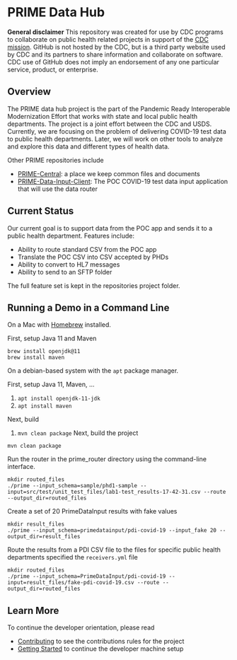 # PRIME Data Hub

**General disclaimer** This repository was created for use by CDC programs to collaborate on public health related projects in support of the [CDC mission](https://www.cdc.gov/about/organization/mission.htm).  GitHub is not hosted by the CDC, but is a third party website used by CDC and its partners to share information and collaborate on software. CDC use of GitHub does not imply an endorsement of any one particular service, product, or enterprise. 

## Overview

The PRIME data hub project is the part of the Pandemic Ready Interoperable Modernization Effort that works with state and local public health departments. 
The project is a joint effort between the CDC and USDS. 
Currently, we are focusing on the problem of delivering COVID-19 test data to public health departments. 
Later, we will work on other tools to analyze and explore this data and different types of health data.  

Other PRIME repositories include
- [PRIME-Central](https://github.com/CDCgov/prime-central): a place we keep common files and documents
- [PRIME-Data-Input-Client](https://github.com/CDCgov/prime-data-input-client): The POC COVID-19 test data input application that will use the data router

## Current Status

Our current goal is to support data from the POC app and sends it to a public health department. 
Features include:

- Ability to route standard CSV from the POC app
- Translate the POC CSV into CSV accepted by PHDs
- Ability to convert to HL7 messages
- Ability to send to an SFTP folder

The full feature set is kept in the repositories project folder. 

## Running a Demo in a Command Line

On a Mac with [Homebrew](https://brew.sh/) installed. 

First, setup Java 11 and Maven
```
brew install openjdk@11
brew install maven
```

On a debian-based system with the `apt` package manager.

First, setup Java 11, Maven, ...
1. `apt install openjdk-11-jdk`
2. `apt install maven`

Next, build
1. `mvn clean package`
Next, build the project
```
mvn clean package
```

Run the router in the prime_router directory using the command-line interface.
```
mkdir routed_files
./prime --input_schema=sample/phd1-sample --input=src/test/unit_test_files/lab1-test_results-17-42-31.csv --route --output_dir=routed_files
```

Create a set of 20 PrimeDataInput results with fake values

 ```
 mkdir result_files
 ./prime --input_schema=primedatainput/pdi-covid-19 --input_fake 20 --output_dir=result_files
 ```

Route the results from a PDI CSV file to the files for specific public health departments specified the `receivers.yml` file

```
mkdir routed_files
./prime --input_schema=PrimeDataInput/pdi-covid-19 --input=result_files/fake-pdi-covid-19.csv --route --output_dir=routed_files
```

## Learn More 
To continue the developer orientation, please read
- [Contributing](../contributing.md) to see the contributions rules for the project
- [Getting Started](docs/getting_started.md) to continue the developer machine setup

